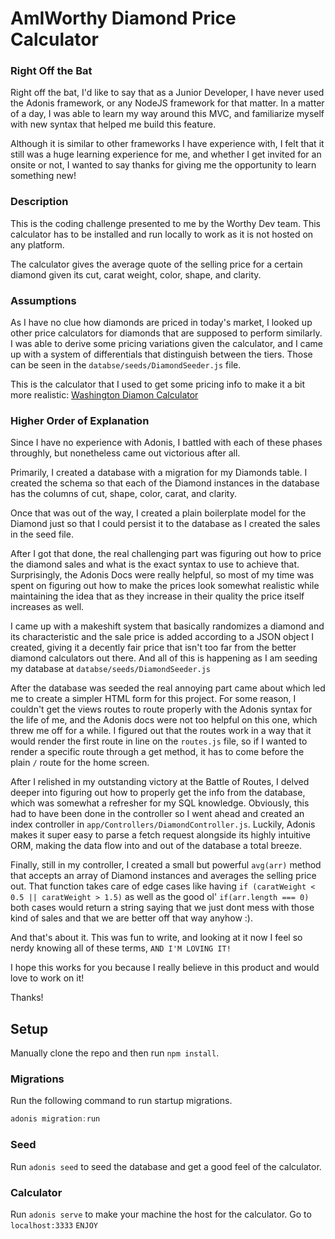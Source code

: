 # AmIWorthy Diamond Price Calculator

### Right Off the Bat

Right off the bat, I'd like to say that as a Junior Developer, I have never used the Adonis framework, or any NodeJS framework for that matter. In a matter of a day, I was able to learn my way around this MVC, and familiarize myself with new syntax that helped me build this feature.

 Although it is similar to other frameworks I have experience with, I felt that it still was a huge learning experience for me, and whether I get invited for an onsite or not, I wanted to say thanks for giving me the opportunity to learn something new!

### Description

This is the coding challenge presented to me by the Worthy Dev team.
This calculator has to be installed and run locally to work as it is not hosted on any platform.

The calculator gives the average quote of the selling price for a certain diamond given its cut, 
carat weight, color, shape, and clarity. 

### Assumptions

As I have no clue how diamonds are priced in today's market, I looked up other price calculators for diamonds
that are supposed to perform similarly. I was able to derive some pricing variations given the calculator, and I came up with a system of differentials that distinguish between the tiers. Those can be seen in the ``databse/seeds/DiamondSeeder.js`` file. 

This is the calculator that I used to get some pricing info to make it a bit more realistic:
[Washington Diamon Calculator](https://www.washingtondiamond.com/pages/diamond-price-calculator)

### Higher Order of Explanation

Since I have no experience with Adonis, I battled with each of these phases throughly, but nonetheless came out victorious after all.

Primarily, I created a database with a migration for my Diamonds table. I created the schema so that each of the Diamond instances in the database has the columns of cut, shape, color, carat, and clarity. 

Once that was out of the way, I created a plain boilerplate model for the Diamond just so that I could persist it to the database as I created the sales in the seed file. 

After I got that done, the real challenging part was figuring out how to price the diamond sales and what is the exact syntax to use to achieve that. Surprisingly, the Adonis Docs were really helpful, so most of my time was spent on figuring out how to make the prices look somewhat realistic while maintaining the idea that as they increase in their quality the price itself increases as well. 

I came up with a makeshift system that basically randomizes a diamond and its characteristic and the sale price is added according to a JSON object I created, giving it a decently fair price that isn't too far from the better diamond calculators out there. And all of this is happening as I am seeding my database at ```databse/seeds/DiamondSeeder.js```

After the database was seeded the real annoying part came about which led me to create a simpler HTML form for this project. For some reason, I couldn't get the views routes to route properly with the Adonis syntax for the life of me, and the Adonis docs were not too helpful on this one, which threw me off for a while. I figured out that the routes work in a way that it would render the first route in line on the `routes.js` file, so if I wanted to render a specific route through a get method, it has to come before the plain `/` route for the home screen. 

After I relished in my outstanding victory at the Battle of Routes, I delved deeper into figuring out how to properly get the info from the database, which was somewhat a refresher for my SQL knowledge. Obviously, this had to have been done in the controller so I went ahead and created an index controller in ```app/Controllers/DiamondController.js```. Luckily, Adonis makes it super easy to parse a fetch request alongside its highly intuitive ORM, making the data flow into and out of the database a total breeze. 

Finally, still in my controller, I created a small but powerful `avg(arr)` method that accepts an array of Diamond instances and averages the selling price out. That function takes care of edge cases like having `if (caratWeight < 0.5 || caratWeight > 1.5)` as well as the good ol' `if(arr.length === 0)` both cases would return a string saying that we just dont mess with those kind of sales and that we are better off that way anyhow :).

And that's about it. This was fun to write, and looking at it now I feel so nerdy knowing all of these terms, `AND I'M LOVING IT!`

I hope this works for you because I really believe in this product and would love to work on it!

Thanks!

## Setup

Manually clone the repo and then run `npm install`.


### Migrations

Run the following command to run startup migrations.

```js
adonis migration:run
```

### Seed 

Run ``` adonis seed ``` to seed the database and get a good feel of the calculator.

### Calculator

Run ```adonis serve``` to make your machine the host for the calculator.
Go to ```localhost:3333```
`ENJOY`
